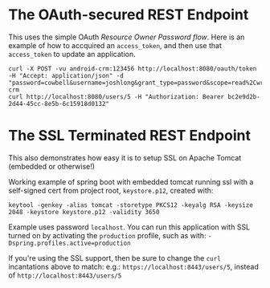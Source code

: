 # The OAuth-secured REST Endpoint 

This uses the simple OAuth _Resource Owner Password flow_. Here is an example of how to accquired an `access_token`, and then use that `access_token` to update an application.

```
curl -X POST -vu android-crm:123456 http://localhost:8080/oauth/token -H "Accept: application/json" -d "password=cowbell&username=joshlong&grant_type=password&scope=read%2Cwrite&client_secret=123456&client_id=android-crm
curl http://localhost:8080/users/5 -H "Authorization: Bearer bc2e9d2b-2d44-45cc-8e5b-6c15918d0132"
```

# The SSL Terminated REST Endpoint

This also demonstrates how easy it is to setup SSL on Apache Tomcat (embedded or otherwise!)

Working example of spring boot with embedded tomcat running ssl with a self-signed cert from project root, `keystore.p12`, created with:

```
keytool -genkey -alias tomcat -storetype PKCS12 -keyalg RSA -keysize 2048 -keystore keystore.p12 -validity 3650
```

Example uses password `localhost`. You can run this application with SSL turned on by activating the `production` profile, such as with: `-Dspring.profiles.active=production`

If you're using the SSL support, then be sure to change the `curl` incantations above to match: e.g.: `https://localhost:8443/users/5`, instead of `http://localhost:8443/users/5`